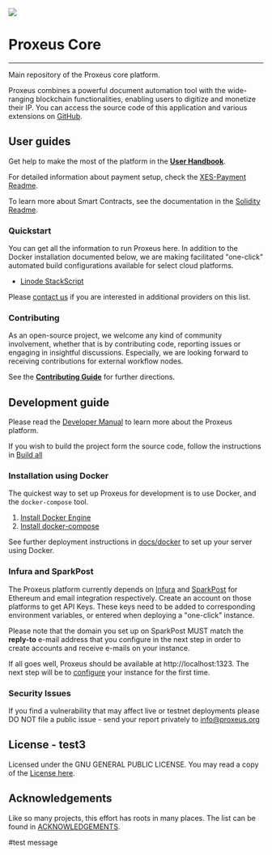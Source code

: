 ![](docs/_media/logo.png)

# Proxeus Core
----------------
Main repository of the Proxeus core platform.

Proxeus combines a powerful document automation tool with the wide-ranging
blockchain functionalities, enabling users to digitize and monetize their IP.
You can access the source code of this application and various extensions
on [GitHub](https://github.com/ProxeusApp).

## User guides

Get help to make the most of the platform in the **[User Handbook](https://github.com/ProxeusApp/community/blob/master/handbook/handbook.md)**.

For detailed information about payment setup, check the [XES-Payment Readme](docs/xes-payment.md).

To learn more about Smart Contracts, see the documentation in the [Solidity Readme](https://github.com/ProxeusApp/proxeus-contract).

### Quickstart

You can get all the information to run Proxeus here. In addition to the Docker installation documented below, we are making facilitated "one-click" automated build configurations available for select cloud platforms.

- [Linode StackScript](deploy/linode/README.md)

Please [contact us](https://github.com/ProxeusApp/community/discussions/3) if you are interested in additional providers on this list.

### Contributing

As an open-source project, we welcome any kind of community involvement, whether that is by contributing code, reporting issues or
engaging in insightful discussions. Especially, we are looking forward to receiving contributions for external workflow nodes.

See the **[Contributing Guide](docs/contributing.md)** for further directions.

## Development guide

Please read the [Developer Manual](https://doc.proxeus.com) to learn more about the Proxeus platform.

If you wish to build the project form the source code, follow the instructions in [Build all](docs/build_all.md)

### Installation using Docker

The quickest way to set up Proxeus for development is to use Docker, and the `docker-compose` tool.

1. [Install Docker Engine](https://docs.docker.com/install/)
2. [Install docker-compose](https://docs.docker.com/compose/install/)

See further deployment instructions in [docs/docker](docs/docker.md) to set up your server using Docker.

### Infura and SparkPost

The Proxeus platform currently depends on [Infura](https://infura.io/) and [SparkPost](https://www.sparkpost.com/)
for Ethereum and email integration respectively. Create an account on those platforms
to get API Keys. These keys need to be added to corresponding environment variables, or
entered when deploying a "one-click" instance.

Please note that the domain you set up on SparkPost MUST match the **reply-to** e-mail address that you configure in the next step in order to create accounts and receive e-mails on your instance.

If all goes well, Proxeus should be available at http://localhost:1323. The next step will be to [configure](docs/configure.md) your instance for the first time.

### Security Issues

If you find a vulnerability that may affect live or testnet deployments please DO NOT file a public issue - send your report privately to info@proxeus.org

## License - test3

Licensed under the GNU GENERAL PUBLIC LICENSE. You may read a copy of the [License here](LICENSE).

## Acknowledgements

Like so many projects, this effort has roots in many places. The list can be found in [ACKNOWLEDGEMENTS](ACKNOWLEDGEMENTS).

#test message
   
